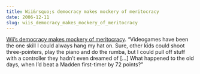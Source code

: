 ```yaml
---
title: Wii&rsquo;s democracy makes mockery of meritocracy
date: 2006-12-11
slug: wiis_democracy_makes_mockery_of_meritocracy
---
```

<p><a href="http://www.columbiatribune.com/2006/Dec/20061207Go!009.asp">Wii&#8217;s democracy makes mockery of meritocracy</a>. &#8220;Videogames have been the one skill I could always hang my hat on. Sure, other kids could shoot three-pointers, play the piano and do the rumba, but I could pull off stuff with a controller they hadn&#8217;t even dreamed of [&#8230;]  What happened to the old days, when I&#8217;d beat a Madden first-timer by 72 points?&#8221;</p>